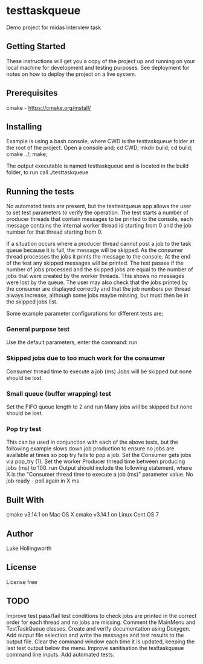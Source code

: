 # testtaskqueue
Demo project for midas interview task

## Getting Started
These instructions will get you a copy of the project up and running on your local machine for development and testing purposes. See deployment for notes on how to deploy the project on a live system.

## Prerequisites
cmake - https://cmake.org/install/

## Installing
Example is using a bash console, where CWD is the testtaskqueue folder at the root of the project.
Open a console and;
cd CWD;
mkdir build;
cd build;
cmake ../;
make;

The output executable is named testtaskqueue and is located in the build folder, to run call
./testtaskqueue

## Running the tests
No automated tests are present, but the testtestqueue app allows the user to set test parameters to verify the operation.
The test starts a number of producer threads that contain messages to be printed to the console, each message contains the internal worker thread id starting from 0 and the job number for that thread starting from 0.

If a situation occurs where a producer thread cannot post a job to the task queue because it is full, the message will be skipped. As the consumer thread processes the jobs it prints the message to the console. At the end of the test any skipped messages will be printed. The test passes if the number of jobs processed and the skipped jobs are equal to the number of jobs that were created by the worker threads. This shows no messages were lost by the queue. The user may also check that the jobs printed by the consumer are displayed correctly and that the job numbers per thread always increase, although some jobs maybe missing, but must then be in the skipped jobs list.    

Some example parameter configurations for different tests are;

### General purpose test
Use the default parameters, enter the command: run

### Skipped jobs due to too much work for the consumer
Consumer thread time to execute a job (ms)
Jobs will be skipped but none should be lost.

### Small queue (buffer wrapping) test
Set the FIFO queue length to 2 and run
Many jobs will be skipped but none should be lost.

### Pop try test
This can be used in conjunction with each of the above tests, but the following example slows down job production to ensure no jobs are available at times so pop try fails to pop a job.
Set the Consumer gets jobs via pop_try (1).
Set the worker Producer thread time between producing jobs (ms) to 100.
run
Output should include the following statement, where X is the "Consumer thread time to execute a job (ms)" parameter value.
No job ready - poll again in X ms

## Built With
cmake v3.14.1 on Mac OS X
cmake v3.14.1 on Linux Cent OS 7

## Author
Luke Hollingworth

## License
License free

## TODO
Improve test pass/fail test conditions to check jobs are printed in the correct order for each thread and no jobs are missing.
Comment the MainMenu and TestTaskQueue classes.
Create and verify documentation using Doxygen.
Add output file selection and write the messages and test results to the output file.
Clear the command window each time it is updated, keeping the last test output below the menu.
Improve sanitisation the testtaskqueue command line inputs.
Add automated tests.


